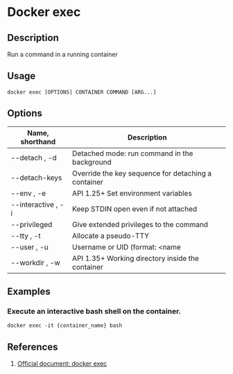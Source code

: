 # Docker exec

## Description

Run a command in a running container

## Usage

```
docker exec [OPTIONS] CONTAINER COMMAND [ARG...]
```

## Options

|Name, shorthand|Description|
|---|---|
|--detach , -d   |Detached mode: run command in the background|
|--detach-keys	 |Override the key sequence for detaching a container|
|--env , -e		|API 1.25+ Set environment variables|
|--interactive , -i		|Keep STDIN open even if not attached|
|--privileged		|Give extended privileges to the command|
|--tty , -t		|Allocate a pseudo-TTY|
|--user , -u		|Username or UID (format: <name|uid>[:<group|gid>])|
|--workdir , -w		|API 1.35+ Working directory inside the container|

## Examples

### Execute an interactive bash shell on the container.

```
docker exec -it {container_name} bash
```

## References

1. [Official document: docker exec](https://docs.docker.com/engine/reference/commandline/exec/)
